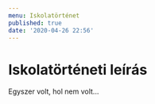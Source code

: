```yaml
---
menu: Iskolatörténet
published: true
date: '2020-04-26 22:56'
---
```


# Iskolatörténeti leírás
Egyszer volt, hol nem volt...